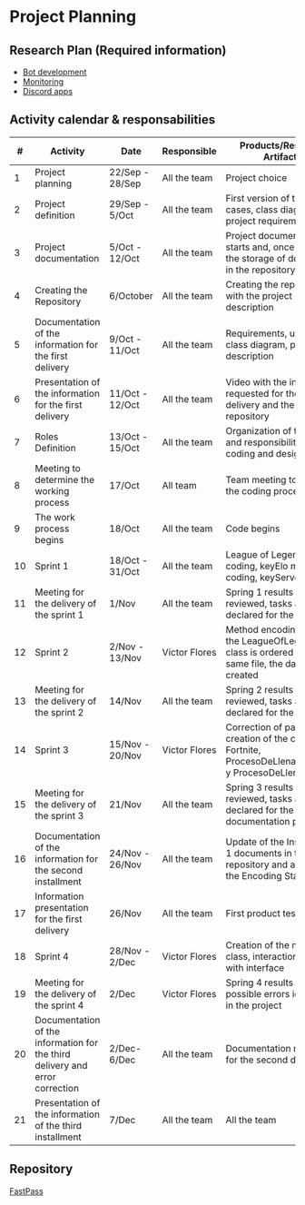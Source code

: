# Project Planning

## Research Plan (Required information)
- [Bot development](https://www.python.org/about/)
- [Monitoring](https://uptimerobot.com/)
- [Discord apps](https://discord.com/developers/docs/intro)
## Activity calendar & responsabilities

| # | Activity | Date | Responsible | Products/Resultant Artifacts |
| --- | ----------- | ----- | -------------- | ---------------------- |
| 1 | Project planning | 22/Sep - 28/Sep | All the team | Project choice |
| 2 | Project definition | 29/Sep - 5/Oct | All the team | First version of the use cases, class diagram and project requirements |
| 3 | Project documentation | 5/Oct - 12/Oct | All the team | Project documentation starts and, once it exists, the storage of documents in the repository |
| 4 | Creating the Repository | 6/October | All the team | Creating the repository with the project description |
| 5 | Documentation of the information for the first delivery | 9/Oct - 11/Oct | All the team | Requirements, use cases, class diagram, project description |
| 6 | Presentation of the information for the first delivery | 11/Oct - 12/Oct | All the team | Video with the information requested for the first delivery and the updated repository |
| 7 | Roles Definition | 13/Oct - 15/Oct | All the team | Organization of team roles and responsibilities for bot coding and design |
| 8 | Meeting to determine the working process | 17/Oct | All team | Team meeting to clarify the coding process |
| 9 | The work process begins | 18/Oct | All the team | Code begins |
| 10 | Sprint 1 | 18/Oct - 31/Oct | All the team | League of Legends class coding, keyElo method coding, keyServer |
| 11 | Meeting for the delivery of the sprint 1 | 1/Nov | All the team | Spring 1 results are reviewed, tasks are declared for the Spring 2 |
| 12 | Sprint 2 | 2/Nov - 13/Nov | Victor Flores | Method encoding keyElo, the LeagueOfLegends class is ordered in the same file, the database is created |
| 13 | Meeting for the delivery of the sprint 2 | 14/Nov | All the team | Spring 2 results are reviewed, tasks are declared for the Spring 3 |
| 14 | Sprint 3 | 15/Nov - 20/Nov | Victor Flores | Correction of past errors, creation of the class Fortnite, ProcesoDeLlenadoFortnite y ProcesoDeLlenadoLoL |
| 15 | Meeting for the delivery of the sprint 3 | 21/Nov | All the team | Spring 3 results are reviewed, tasks are declared for the documentation process |
| 16 | Documentation of the information for the second installment | 24/Nov - 26/Nov | All the team | Update of the Installment 1 documents in the repository and addition of the Encoding Standard |
| 17 | Information presentation for the first delivery | 26/Nov | All the team | First product test versions |
| 18 | Sprint 4 | 28/Nov - 2/Dec | Victor Flores | Creation of the mother class, interaction process with interface |
| 19 | Meeting for the delivery of the sprint 4 | 2/Dec | Victor Flores | Spring 4 results reviewed, possible errors identified in the project |
| 20 | Documentation of the information for the third delivery and error correction | 2/Dec-6/Dec | All the team | Documentation requested for the second delivery |
| 21 | Presentation of the information of the third installment | 7/Dec | All the team | All the team |


## Repository
[FastPass](https://github.com/EmaRCB/FastPass/tree/SegundaEntrega)

